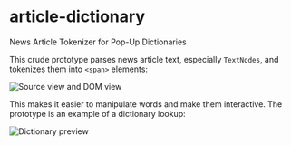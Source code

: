 article-dictionary
==================

News Article Tokenizer for Pop-Up Dictionaries

This crude prototype parses news article text, especially `TextNodes`, and tokenizes them into `<span>` elements:

![Source view and DOM view](http://i.imgur.com/O379eLw.png)

This makes it easier to manipulate words and make them interactive. The prototype is an example of a dictionary lookup:

![Dictionary preview](http://i.imgur.com/xMl47G5.png)
